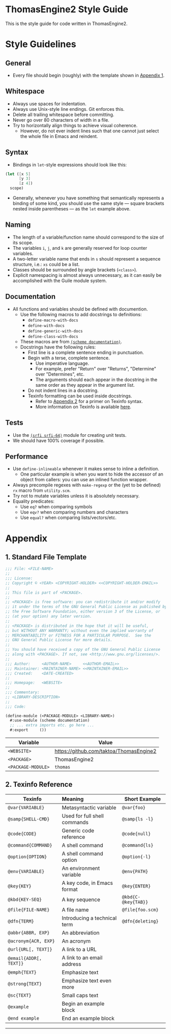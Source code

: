# ThomasEngine2 Style Guide

This is the style guide for code written in ThomasEngine2.

# Style Guidelines

## General

* Every file should begin (roughly) with the template shown
  in [Appendix 1][ax-1].

## Whitespace

* Always use spaces for indentation.
* Always use Unix-style line endings. Git enforces this.
* Delete all trailing whitespace before committing.
* Never go over 80 characters of width in a file.
* Try to horizontally align things to achieve visual coherence.
    * However, do not ever indent lines such that one cannot
      just select the whole file in Emacs and reindent.

## Syntax

* Bindings in `let`-style expressions should look like this:

```scheme
(let ([x 5]
      [y 3]
      [z 4])
  scope)
```

* Generally, whenever you have something that semantically
  represents a binding of some kind, you should use the same
  style — square brackets nested inside parentheses — as the
  `let` example above.


## Naming

* The length of a variable/function name should correspond to
  the size of its scope.
* The variables `i`, `j`, and `k` are generally reserved for
  loop counter variables.
* A two-letter variable name that ends in `s` should represent
  a sequence structure, i.e.: `xs` could be a list.
* Classes should be surrounded by angle brackets (`<class>`).
* Explicit namespacing is almost always unnecessary, as it can
  easily be accomplished with the Guile module system.

## Documentation

* All functions and variables should be defined with documention.
    * Use the following macros to add docstrings to definitions:
        * `define-macro-with-docs`
        * `define-with-docs`
        * `define-generic-with-docs`
        * `define-class-with-docs`
    * These macros are from [`(scheme documentation)`][docstrings].
    * Docstrings have the following rules:
        * First line is a complete sentence ending in punctuation.
        * Begin with a terse, complete sentence.
            * Use imperative language.
            * For example, prefer "Return" over "Returns",
              "Determine" over "Determines", etc.
            * The arguments should each appear in the docstring in
              the same order as they appear in the argument list.
        * Do not indent lines in a docstring.
        * Texinfo formatting can be used inside docstrings.
            * Refer to [Appendix 2][ax-2] for a primer on Texinfo syntax.
            * More information on Texinfo is available [here][texinfo].

## Tests

* Use the [`(srfi srfi-64)`][srfi-64] module for creating unit tests.
* We should have 100% coverage if possible.

## Performance

* Use `define-inlineable` whenever it makes sense to inline a definition.
    * One particular example is when you want to hide the accessor of an
    object from callers: you can use an inlined function wrapper.
* Always precompile regexes with `make-regexp` or the (yet to be defined)
  `rx` macro from `utility.scm`.
* Try not to mutate variables unless it is absolutely necessary.
* Equality predicates:
    * Use `eq?`    when comparing symbols
    * Use `eqv?`   when comparing numbers and characters
    * Use `equal?` when comparing lists/vectors/etc.

# Appendix

## 1. Standard File Template

```scheme
;;; File: <FILE-NAME>
;;
;;; License:
;; Copyright © <YEAR> <COPYRIGHT-HOLDER> <<COPYRIGHT-HOLDER-EMAIL>>
;;
;; This file is part of <PACKAGE>.
;;
;; <PACKAGE> is free software: you can redistribute it and/or modify
;; it under the terms of the GNU General Public License as published by
;; the Free Software Foundation, either version 3 of the License, or
;; (at your option) any later version.
;;
;; <PACKAGE> is distributed in the hope that it will be useful,
;; but WITHOUT ANY WARRANTY; without even the implied warranty of
;; MERCHANTABILITY or FITNESS FOR A PARTICULAR PURPOSE.  See the
;; GNU General Public License for more details.
;;
;; You should have received a copy of the GNU General Public License
;; along with <PACKAGE>. If not, see <http://www.gnu.org/licenses/>.
;;
;;; Author:     <AUTHOR-NAME>     <<AUTHOR-EMAIL>>
;;; Maintainer: <MAINTAINER-NAME> <<MAINTAINER-EMAIL>>
;;; Created:    <DATE-CREATED>
;;
;;; Homepage:   <WEBSITE>
;;
;;; Commentary:
;; <LIBRARY-DESCRIPTION>
;;
;;; Code:

(define-module (<PACKAGE-MODULE> <LIBRARY-NAME>)
  #:use-module (scheme documentation)
  ;; ... extra imports etc. go here ...
  #:export     ())
```

| Variable           | Value                                   |
| ------------------ | --------------------------------------- |
| `<WEBSITE>`        | https://github.com/taktoa/ThomasEngine2 |
| `<PACKAGE>`        | ThomasEngine2                           |
| `<PACKAGE-MODULE>` | `thomas`                                |


## 2. Texinfo Reference

| Texinfo                | Meaning                      | Short Example        |
| ---------------------- |:---------------------------- | -------------------- |
| `@var{VARIABLE}`       | Metasyntactic variable       | `@var{foo}`          |
| `@samp{SHELL-CMD}`     | Used for full shell commands | `@samp{ls -l}`       |
| `@code{CODE}`          | Generic code reference       | `@code{null}`        |
| `@command{COMMAND}`    | A shell command              | `@command{ls}`       |
| `@option{OPTION}`      | A shell command option       | `@option{-l}`        |
| `@env{VARIABLE}`       | An environment variable      | `@env{PATH}`         |
| `@key{KEY}`            | A key code, in Emacs format  | `@key{ENTER}`        |
| `@kbd{KEY-SEQ}`        | A key sequence               | `@kbd{C-@key{TAB}}`  |
| `@file{FILE-NAME}`     | A file name                  | `@file{foo.scm}`     |
| `@dfn{TERM}`           | Introducing a technical term | `@dfn{deleting}`     |
| `@abbr{ABBR, EXP}`     | An abbreviation              |                      |
| `@acronym{ACR, EXP}`   | An acronym                   |                      |
| `@url{URL[, TEXT]}`    | A link to a URL              |                      |
| `@email{ADDR[, TEXT]}` | A link to an email address   |                      |
| `@emph{TEXT}`          | Emphasize text               |                      |
| `@strong{TEXT}`        | Emphasize text even more     |                      |
| `@sc{TEXT}`            | Small caps text              |                      |
| `@example`             | Begin an example block       |                      |
| `@end example`         | End an example block         |                      |


--------------------------------------------------------------------------------

[ax-1]: #standard-file-template
[ax-2]: #texinfo-reference

[texinfo]:    http://www.gnu.org/software/texinfo/manual/texinfo/texinfo.html
[srfi-64]:    http://srfi.schemers.org/srfi-64/srfi-64.html
[docstrings]: http://www.nongnu.org/guile-lib/doc/ref/scheme.documentation

